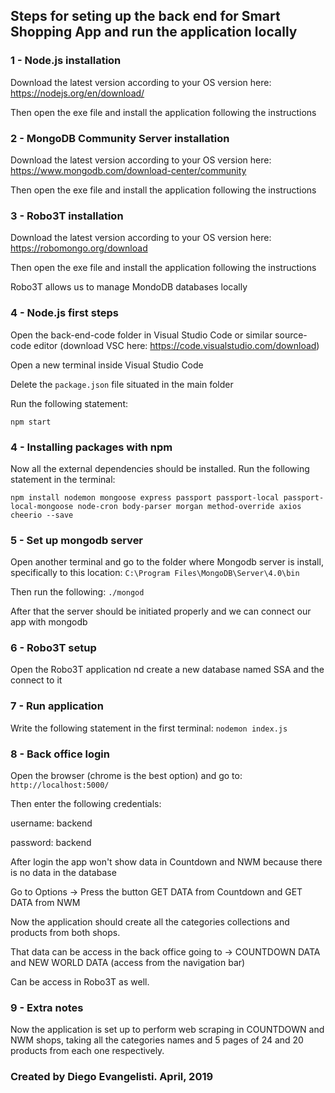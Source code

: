 ## Steps for seting up the back end for Smart Shopping App and run the application locally

### 1 - Node.js installation

Download the latest version according to your OS version here: https://nodejs.org/en/download/

Then open the exe file and install the application following the instructions

### 2 - MongoDB Community Server installation

Download the latest version according to your OS version here: https://www.mongodb.com/download-center/community

Then open the exe file and install the application following the instructions

### 3 - Robo3T installation

Download the latest version according to your OS version here: https://robomongo.org/download

Then open the exe file and install the application following the instructions

Robo3T allows us to manage MondoDB databases locally


### 4 - Node.js first steps

Open the back-end-code folder in Visual Studio Code or similar source-code editor (download VSC here: https://code.visualstudio.com/download)

Open a new terminal inside Visual Studio Code

Delete the ``package.json`` file situated in the main folder

Run the following statement:

`` npm start ``


### 4 -  Installing packages with npm

Now all the external dependencies should be installed. Run the following statement in the terminal:

``npm install nodemon mongoose express passport passport-local passport-local-mongoose node-cron body-parser morgan method-override axios cheerio --save``

### 5 - Set up mongodb server

Open another terminal and go to the folder where Mongodb server is install, specifically to this location:
``C:\Program Files\MongoDB\Server\4.0\bin``

Then run the following: ``./mongod``

After that the server should be initiated properly and we can connect our app with mongodb

### 6 - Robo3T setup

Open the Robo3T application nd create a new database named SSA and the connect to it


### 7 - Run application

Write the following statement in the first terminal:
``nodemon index.js``


### 8 - Back office login

Open the browser (chrome is the best option) and go to: 
``http://localhost:5000/``

Then enter the following credentials:

username: backend

password: backend

After login the app won't show data in Countdown and NWM because there is no data in the database

Go to Options -> Press the button GET DATA from Countdown and GET DATA from NWM

Now the application should create all the categories collections and products from both shops.

That data can be access in the back office going to -> COUNTDOWN DATA and NEW WORLD DATA (access from the navigation bar)

Can be access in Robo3T as well.

### 9 - Extra notes

Now the application is set up to perform web scraping in COUNTDOWN and NWM shops, taking all the categories names and 5 pages of 24 and 20 products from each one respectively.

### Created by Diego Evangelisti. April, 2019
